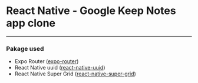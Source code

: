 
# React Native - Google Keep Notes app clone
___

### Pakage used
- Expo Router ([expo-router](https://www.npmjs.com/package/expo-router))
- React Native uuid ([react-native-uuid](https://www.npmjs.com/package/react-native-uuid))
- React Native Super Grid ([react-native-super-grid](https://www.npmjs.com/package/react-native-super-grid))